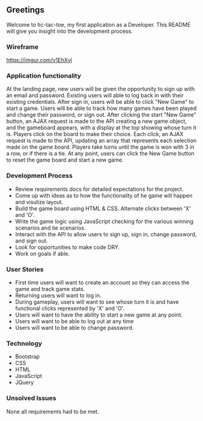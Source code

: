 ## Greetings

Welcome to tic-tac-toe, my first application as a Developer. This README will give you insight into the development process.

### Wireframe

https://imgur.com/v1EhXvj

### Application functionality

At the landing page, new users will be given the opportunity to sign up with an email and password. Existing users will able to log back in with their existing credentials. After sign in, users will be able to click "New Game" to start a game. Users will be able to track how many games have been played and change their password, or sign out. After clicking the start "New Game" button, an AJAX request is made to the API creating a new game object, and the gameboard appears, with a display at the top showing whose turn it is. Players click on the board to make their choice. Each click, an AJAX request is made to the API, updating an array that represents each selection made on the game board. Players take turns until the game is won with 3 in a row, or if there is a tie. At any point, users can click the New Game button to reset the game board and start a new game.

### Development Process

- Review requirements docs for detailed expectations for the project.
- Come up with ideas as to how the functionality of he game will happen and visulize layout.
- Build the game board using HTML & CSS. Alternate clicks between 'X' and 'O'.
- Write the game logic using JavaScript checking for the various winning scenarios and tie scenarios.
- Interact with the API to allow users to sign up, sign in, change password, and sign out.
- Look for opportunities to make code DRY.
- Work on goals if able.

### User Stories

- First time users will want to create an account so they can access the game and track game stats.
- Returning users will want to log in.
- During gameplay, users will want to see whose turn it is and have functional clicks represented by 'X' and 'O'.
- Users will want to have the ability to start a new game at any point.
- Users will want to be able to log out at any time
- Users will want to be able to change password.

### Technology

- Bootstrap
- CSS
- HTML
- JavaScript
- JQuery

### Unsolved Issues

None all requirements had to be met.
